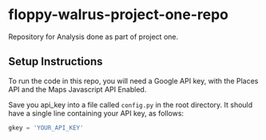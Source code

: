 # floppy-walrus-project-one-repo
Repository for Analysis done as part of project one. 

## Setup Instructions
To run the code in this repo, you will need a Google API key, with the Places API and the Maps Javascript API Enabled.

Save you api_key into a file called `config.py` in the root directory. It should have a single line containing your API key, as follows:
```python
gkey = 'YOUR_API_KEY'
```
